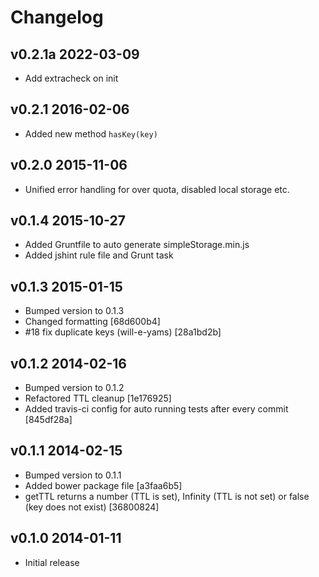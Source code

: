 # Changelog

## v0.2.1a 2022-03-09

  * Add extracheck on init

## v0.2.1 2016-02-06

  * Added new method `hasKey(key)`

## v0.2.0 2015-11-06

  * Unified error handling for over quota, disabled local storage etc.

## v0.1.4 2015-10-27

  * Added Gruntfile to auto generate simpleStorage.min.js
  * Added jshint rule file and Grunt task

## v0.1.3 2015-01-15

  * Bumped version to 0.1.3
  * Changed formatting [68d600b4]
  * #18 fix duplicate keys (will-e-yams) [28a1bd2b]

## v0.1.2 2014-02-16

  * Bumped version to 0.1.2
  * Refactored TTL cleanup [1e176925]
  * Added travis-ci config for auto running tests after every commit [845df28a]

## v0.1.1 2014-02-15

  * Bumped version to 0.1.1
  * Added bower package file [a3faa6b5]
  * getTTL returns a number (TTL is set), Infinity (TTL is not set) or false (key does not exist) [36800824]

## v0.1.0 2014-01-11

  * Initial release

